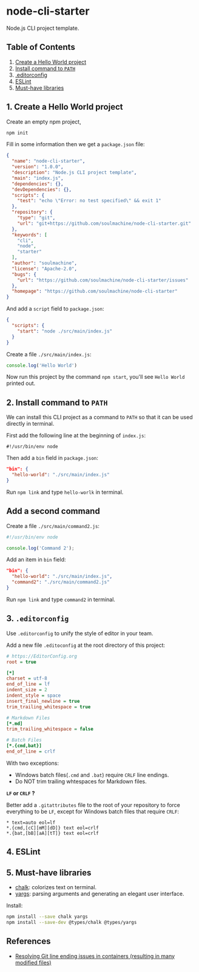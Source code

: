 # node-cli-starter

Node.js CLI project template.

## Table of Contents

1. [Create a Hello World project](#1-create-a-hello-world-project)
1. [Install command to `PATH`](#2-install-command-to-path)
1. [.editorconfig](#3-editorconfig)
1. [ESLint](#4-eslint)
1. [Must-have libraries](#5-must-have-libraries)

## 1. Create a Hello World project

Create an empty npm project,

```bash
npm init
```

Fill in some information then we get a `package.json` file:

```json
{
  "name": "node-cli-starter",
  "version": "1.0.0",
  "description": "Node.js CLI project template",
  "main": "index.js",
  "dependencies": {},
  "devDependencies": {},
  "scripts": {
    "test": "echo \"Error: no test specified\" && exit 1"
  },
  "repository": {
    "type": "git",
    "url": "git+https://github.com/soulmachine/node-cli-starter.git"
  },
  "keywords": [
    "cli",
    "node",
    "starter"
  ],
  "author": "soulmachine",
  "license": "Apache-2.0",
  "bugs": {
    "url": "https://github.com/soulmachine/node-cli-starter/issues"
  },
  "homepage": "https://github.com/soulmachine/node-cli-starter"
}
```

And add a `script` field to `package.json`:

```json
{
  "scripts": {
    "start": "node ./src/main/index.js"
  }
}
```

Create a file `./src/main/index.js`:

```javascript
console.log('Hello World')
```

Now run this project by the command `npm start`, you'll see `Hello World` printed out.

## 2. Install command to `PATH`

We can install this CLI project as a command to `PATH` so that it can be used directly in terminal.

First add the following line at the beginning of `index.js`:

```text
#!/usr/bin/env node
```

Then add a `bin` field in `package.json`:

```json
"bin": {
  "hello-world": "./src/main/index.js"
}
```

Run `npm link` and type `hello-worlk` in terminal.

## Add a second command

Create a file `./src/main/command2.js`:

```javascript
#!/usr/bin/env node

console.log('Command 2');
```

Add an item in `bin` field:

```json
"bin": {
  "hello-world": "./src/main/index.js",
  "command2": "./src/main/command2.js"
}
```

Run `npm link` and type `command2` in terminal.

## 3. `.editorconfig`

Use `.editorconfig` to unify the style of editor in your team.

Add a new file `.editoconfig` at the root directory of this project:

```ini
# https://EditorConfig.org
root = true

[*]
charset = utf-8
end_of_line = lf
indent_size = 2
indent_style = space
insert_final_newline = true
trim_trailing_whitespace = true

# Markdown Files
[*.md]
trim_trailing_whitespace = false

# Batch Files
[*.{cmd,bat}]
end_of_line = crlf
```

With two exceptions:

* Windows batch files(`.cmd` and `.bat`) require `CRLF` line endings.
* Do NOT trim trailing whtespaces for Markdown files.

**`LF` or `CRLF` ?**

Better add a `.gitattributes` file to the root of your repository to force everything to be `LF`, except for Windows batch files that require `CRLF`:

```text
* text=auto eol=lf
*.{cmd,[cC][mM][dD]} text eol=crlf
*.{bat,[bB][aA][tT]} text eol=crlf
```

## 4. ESLint

## 5. Must-have libraries

* [chalk](https://www.npmjs.com/package/chalk): colorizes text on terminal.
* [yargs](https://www.npmjs.com/package/yargs): parsing arguments and generating an elegant user interface.

Install:

```bash
npm install --save chalk yargs
npm install --save-dev @types/chalk @types/yargs
```


## References

* [Resolving Git line ending issues in containers (resulting in many modified files)](https://code.visualstudio.com/docs/remote/troubleshooting#_resolving-git-line-ending-issues-in-containers-resulting-in-many-modified-files)
